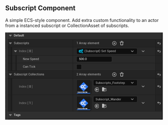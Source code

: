 ## Subscript Component

A simple ECS-style component. Add extra custom functionality to an actor from a instanced subscript or CollectionAsset of subscripts.

![alt text](../../images/tutorial/components/tut_comp_subscript_param.png)